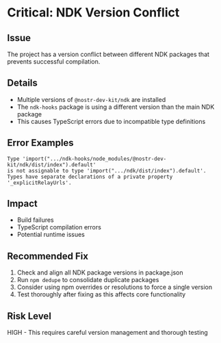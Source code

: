 # Critical: NDK Version Conflict

## Issue
The project has a version conflict between different NDK packages that prevents successful compilation.

## Details
- Multiple versions of `@nostr-dev-kit/ndk` are installed
- The `ndk-hooks` package is using a different version than the main NDK package
- This causes TypeScript errors due to incompatible type definitions

## Error Examples
```
Type 'import(".../ndk-hooks/node_modules/@nostr-dev-kit/ndk/dist/index").default' 
is not assignable to type 'import(".../ndk/dist/index").default'.
Types have separate declarations of a private property '_explicitRelayUrls'.
```

## Impact
- Build failures
- TypeScript compilation errors
- Potential runtime issues

## Recommended Fix
1. Check and align all NDK package versions in package.json
2. Run `npm dedupe` to consolidate duplicate packages
3. Consider using npm overrides or resolutions to force a single version
4. Test thoroughly after fixing as this affects core functionality

## Risk Level
HIGH - This requires careful version management and thorough testing